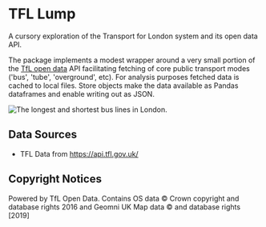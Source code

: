 # TFL Lump
A cursory exploration of the Transport for London system and its open data API.

The package implements a modest wrapper around a very small portion of the [TfL open data](https://tfl.gov.uk/info-for/open-data-users/) API facilitating fetching of core public transport modes ('bus', 'tube', 'overground', etc). For analysis purposes fetched data is cached to local files. Store objects make the data available as Pandas dataframes and enable writing out as JSON.

![The longest and shortest bus lines in London.](./examples/images/longest_shortest_map.png "Title")

## Data Sources
- TFL Data from https://api.tfl.gov.uk/

## Copyright Notices
Powered by TfL Open Data.  Contains OS data © Crown copyright and database rights 2016 and Geomni UK Map data © and database rights [2019]
